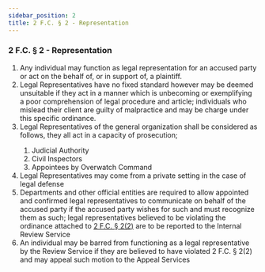 ```yaml
---
sidebar_position: 2
title: 2 F.C. § 2 - Representation
---
```


<h3 id="FC2.2">2 F.C. § 2 - Representation</h3>
<ol>
	<li>Any individual may function as legal representation for an accused party or act on the behalf of, or in support of, a plaintiff.</li>
	<li>Legal Representatives have no fixed standard however may be deemed unsuitable if they act in a manner which is unbecoming or exemplifying a poor comprehension of legal procedure and article; individuals who mislead their client are guilty of malpractice and may be charge under this specific ordinance.</li>
	<li>Legal Representatives of the general organization shall be considered as follows, they all act in a capacity of prosecution;</li>
	<ol style={{'list-style' : 'lower-alpha'}}>
		<li>Judicial Authority</li>
		<li>Civil Inspectors</li>
		<li>Appointees by Overwatch Command</li>
	</ol>
	<li>Legal Representatives may come from a private setting in the case of legal defense</li>
	<li>Departments and other official entities are required to allow appointed and confirmed legal representatives to communicate on behalf of the accused party if the accused party wishes for such and must recognize them as such; legal representatives believed to be violating the ordinance attached to <a href="https://legislation.scpf.io/foundation_code/penal_code/criminal_procedure/article_two">2 F.C. § 2(2)</a> are to be reported to the Internal Review Service</li>
	<li>An individual may be barred from functioning as a legal representative by the Review Service if they are believed to have violated 2 F.C. § 2(2) and may appeal such motion to the Appeal Services</li>
</ol>